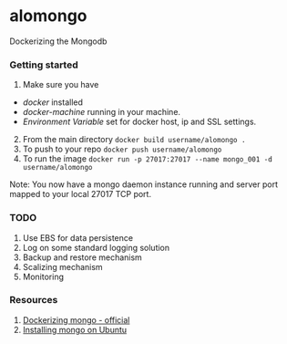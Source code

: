# alomongo
Dockerizing the Mongodb

### Getting started
1. Make sure you have
 - _docker_ installed
 - _docker-machine_ running in your machine.
 - _Environment Variable_ set for docker host, ip and SSL settings.
2. From the main directory
`docker build username/alomongo .`
3. To push to your repo
`docker push username/alomongo`
4. To run the image
`docker run -p 27017:27017 --name mongo_001 -d username/alomongo`

Note: You now have a mongo daemon instance running and server port mapped to your local 27017 TCP port.


### TODO
1. Use EBS for data persistence
2. Log on some standard logging solution
3. Backup and restore mechanism
4. Scalizing mechanism
5. Monitoring


### Resources
1. [Dockerizing mongo - official](https://docs.docker.com/engine/examples/mongodb/)
2. [Installing mongo on Ubuntu](https://docs.mongodb.org/manual/tutorial/install-mongodb-on-ubuntu/)
